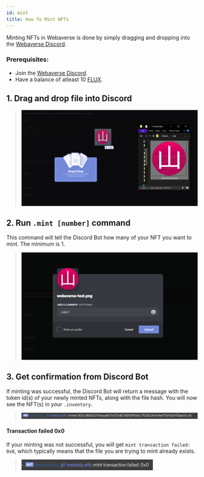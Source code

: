 ```yaml
---
id: mint 
title: How To Mint NFTs 
---
```


Minting NFTs in Webaverse is done by simply dragging and dropping into the [Webaverse Discord](https://discord.gg/R5wqYhvv53).

### Prerequisites:
- Join the [Webaverse Discord](https://discord.gg/R5wqYhvv53).
- Have a balance of atleast 10 [FLUX](../market/flux-guide.md).

## 1. Drag and drop file into Discord

> ![Dragging and dropping file into Discord](/img/discord-mint-1.png)

## 2. Run `.mint [number]` command
This command will tell the Discord Bot how many of your NFT you want to mint. The minimum is 1.

> ![Adding mint command to file comment](/img/discord-mint-2.png)

## 3. Get confirmation from Discord Bot
If minting was successful, the Discord Bot will return a message with the token id(s) of your newly minted NFTs, along with the file hash. You will now see the NFT(s) in your `.inventory`.

> ![Discord bot with token id and new file hash](/img/discord-mint-3.png)

#### Transaction failed 0x0

If your minting was not successful, you will get `mint transaction failed: 0x0`, which typically means that the file you are trying to mint already exists.

> ![Discord bot with transaction failed message](/img/discord-mint-4.png)
